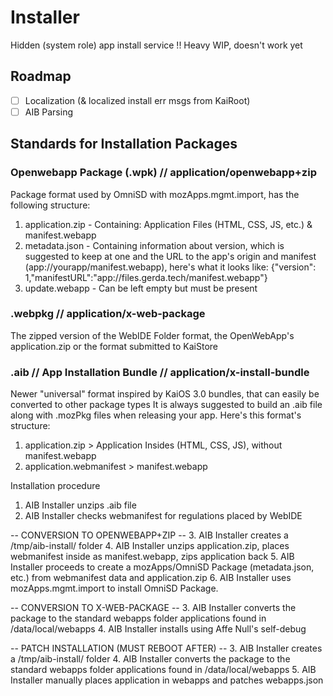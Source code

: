 # Installer
Hidden (system role) app install service
!! Heavy WIP, doesn't work yet

## Roadmap
- [ ] Localization (& localized install err msgs from KaiRoot)
- [ ] AIB Parsing

## Standards for Installation Packages

### Openwebapp Package (.wpk) // application/openwebapp+zip
Package format used by OmniSD with mozApps.mgmt.import, has the following structure:
1. application.zip - Containing: Application Files (HTML, CSS, JS, etc.) & manifest.webapp  
2. metadata.json - Containing information about version, which is suggested to keep at one and the URL to the app's origin and manifest (app://yourapp/manifest.webapp), here's what it looks like: {"version": 1,"manifestURL":"app://files.gerda.tech/manifest.webapp"}  
3. update.webapp - Can be left empty but must be present  

### .webpkg // application/x-web-package
The zipped version of the WebIDE Folder format, the OpenWebApp's application.zip or the format submitted to KaiStore

### .aib // App Installation Bundle // application/x-install-bundle
Newer "universal" format inspired by KaiOS 3.0 bundles, that can easily be converted to other package types
It is always suggested to build an .aib file along with .mozPkg files when releasing your app.
Here's this format's structure:
1. application.zip > Application Insides (HTML, CSS, JS), without manifest.webapp
2. application.webmanifest > manifest.webapp

Installation procedure

1. AIB Installer unzips .aib file
2. AIB Installer checks webmanifest for regulations placed by WebIDE

-- CONVERSION TO OPENWEBAPP+ZIP --
3. AIB Installer creates a /tmp/aib-install/ folder
4. AIB Installer unzips application.zip, places webmanifest inside as manifest.webapp, 
   zips application back
5. AIB Installer proceeds to create a mozApps/OmniSD Package (metadata.json, etc.)
   from webmanifest data and application.zip
6. AIB Installer uses mozApps.mgmt.import to install OmniSD Package.

-- CONVERSION TO X-WEB-PACKAGE --
3. AIB Installer converts the package to the standard webapps folder applications found in /data/local/webapps
4. AIB Installer installs using Affe Null's self-debug

-- PATCH INSTALLATION (MUST REBOOT AFTER) --
3. AIB Installer creates a /tmp/aib-install/ folder
4. AIB Installer converts the package to the standard webapps folder applications found in /data/local/webapps
5. AIB Installer manually places application in webapps and patches webapps.json   
 